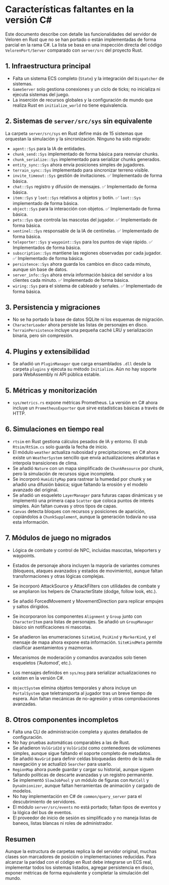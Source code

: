 # Características faltantes en la versión C#

Este documento describe con detalle las funcionalidades del servidor de Veloren en Rust que no se han portado o están implementadas de forma parcial en la rama C#. La lista se basa en una inspección directa del código `VelorenPort/Server` comparado con `server/src` del proyecto Rust.

## 1. Infraestructura principal

- Falta un sistema ECS completo (`State`) y la integración del `Dispatcher` de sistemas.
- `GameServer` solo gestiona conexiones y un ciclo de ticks; no inicializa ni ejecuta sistemas del juego.
- La inserción de recursos globales y la configuración de mundo que realiza Rust en `initialize_world` no tiene equivalencia.

## 2. Sistemas de `server/src/sys` sin equivalente

La carpeta `server/src/sys` en Rust define más de 15 sistemas que orquestan la simulación y la sincronización. Ninguno ha sido migrado:

- `agent::Sys` para la IA de entidades.
- `chunk_send::Sys` implementado de forma básica para reenviar chunks.
- `chunk_serialize::Sys` implementado para serializar chunks generados.
- `entity_sync::Sys` ahora envía posiciones simples de jugadores.
- `terrain_sync::Sys` implementado para sincronizar terreno visible.
- `invite_timeout::Sys` gestión de invitaciones. ✅ Implementado de forma básica.
- `chat::Sys` registro y difusión de mensajes. ✅ Implementado de forma básica.
 - `item::Sys` y `loot::Sys` relativos a objetos y botín. ✅ `loot::Sys` implementado de forma básica.
- `object::Sys` para la interacción con objetos. ✅ Implementado de forma básica.
- `pets::Sys` que controla las mascotas del jugador. ✅ Implementado de forma básica.
- `sentinel::Sys` responsable de la IA de centinelas. ✅ Implementado de forma básica.
- `teleporter::Sys` y `waypoint::Sys` para los puntos de viaje rápido. ✅ Implementados de forma básica.
- `subscription::Sys` mantiene las regiones observadas por cada jugador. ✅ Implementado de forma básica.
- `persistence::Sys` ahora guarda los cambios en disco cada minuto, aunque sin base de datos.
- `server_info::Sys` ahora envía información básica del servidor a los clientes cada minuto. ✅ Implementado de forma básica.
- `wiring::Sys` para el sistema de cableado y señales. ✅ Implementado de forma básica.

## 3. Persistencia y migraciones

- No se ha portado la base de datos SQLite ni los esquemas de migración.
- `CharacterLoader` ahora persiste las listas de personajes en disco.
- `TerrainPersistence` incluye una pequeña caché LRU y serialización binaria, pero sin compresión.

## 4. Plugins y extensibilidad

- Se añadió un `PluginManager` que carga ensamblados `.dll` desde la carpeta `plugins` y ejecuta su método `Initialize`. Aún no hay soporte para WebAssembly ni API pública estable.

## 5. Métricas y monitorización

- `sys/metrics.rs` expone métricas Prometheus. La versión en C# ahora incluye un
  `PrometheusExporter` que sirve estadísticas básicas a través de HTTP.

## 6. Simulaciones en tiempo real

- `rtsim` en Rust gestiona cálculos pesados de IA y entorno. El stub `Rtsim/RtSim.cs` solo guarda la fecha de inicio.
- El módulo `weather` actualiza nubosidad y precipitaciones; en C# ahora existe un `WeatherSystem` sencillo que envía actualizaciones aleatorias e interpola transiciones de clima.
- Se añadió `Nature` con un mapa simplificado de `ChunkResource` por chunk, pero la simulación de recursos sigue incompleta.
- Se incorporó `HumidityMap` para rastrear la humedad por chunk y se añadió una
  difusión básica; sigue faltando la erosión y el modelo avanzado del original.
- Se añadió un esqueleto `LayerManager` para futuras capas dinámicas y se
  implementó una primera capa `Scatter` que coloca puntos de interés simples.
  Aún faltan cuevas y otros tipos de capas.
 - `Canvas` detecta bloques con recursos y posiciones de aparición, copiándolos
   a `ChunkSupplement`, aunque la generación todavía no usa esta información.

## 7. Módulos de juego no migrados

- Lógica de combate y control de NPC, incluidas mascotas, teleporters y waypoints.
- Estados de personaje ahora incluyen la mayoría de variantes comunes (bloqueos, ataques avanzados y estados de movimiento), aunque faltan transformaciones y otras lógicas complejas.
- Se incorporó AttackSource y AttackFilters con utilidades de combate y se ampliaron los helpers de CharacterState (dodge, follow look, etc.).
- Se añadió ForcedMovement y MovementDirection para replicar empujes y saltos dirigidos.
- Se incorporaron los componentes `Alignment` y `Group` junto con `CharacterItem` para listas de personajes. Se añadió un `GroupManager` básico sin notificaciones ni mascotas.
- Se añadieron las enumeraciones `SiteKind`, `PoiKind` y `MarkerKind`, y el mensaje de mapa ahora expone esta información. `SiteKindMeta` permite clasificar asentamientos y mazmorras.
- Mecanismos de moderación y comandos avanzados solo tienen esqueletos (‘Automod’, etc.).

- Los mensajes definidos en `sys/msg` para serializar actualizaciones no existen en la versión C#.
- `ObjectSystem` elimina objetos temporales y ahora incluye un `PortalSystem` que teletransporta al jugador tras un breve tiempo de espera. Aún faltan mecánicas de no-agresión y otras comprobaciones avanzadas.

## 8. Otros componentes incompletos

- Falta una CLI de administración completa y ajustes detallados de configuración.
- No hay pruebas automáticas comparables a las de Rust.
- Se añadieron `VolGrid2d` y `VolGrid3d` como contenedores de volúmenes simples, aunque sigue faltando el soporte completo de metadatos.
- Se añadió `NavGrid` para definir celdas bloqueadas dentro de la malla de navegación y se actualizó `Searcher` para usarlo.
- `RegionMap` ahora puede guardar y cargar su historial, aunque siguen faltando políticas de descarte avanzadas y un registro permanente.
- Se implementó `SlowJobPool` y un módulo de figuras con `MatCell` y
  `DynaUnionizer`, aunque faltan herramientas de animación y cargado de modelos.
- No hay implementación en C# de `common/query_server` para el descubrimiento de servidores.
- El módulo `server/src/events` no está portado; faltan tipos de eventos y la lógica del bus de eventos.
- El proveedor de inicio de sesión es simplificado y no maneja listas de baneos, listas blancas ni roles de administrador.

## Resumen

Aunque la estructura de carpetas replica la del servidor original, muchas clases son marcadores de posición o implementaciones reducidas. Para alcanzar la paridad con el código en Rust debe integrarse un ECS real, implementar todos los sistemas listados, agregar persistencia en disco, exponer métricas de forma equivalente y completar la simulación del mundo.
